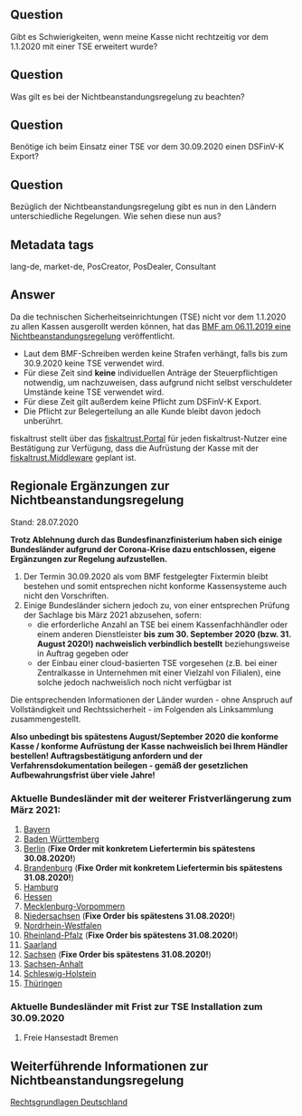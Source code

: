 ## Question

Gibt es Schwierigkeiten, wenn meine Kasse nicht rechtzeitig vor dem 1.1.2020 mit einer TSE erweitert wurde?

## Question

Was gilt es bei der Nichtbeanstandungsregelung zu beachten?

## Question

Benötige ich beim Einsatz einer TSE vor dem 30.09.2020 einen DSFinV-K Export?

## Question

Bezüglich der Nichtbeanstandungsregelung gibt es nun in den Ländern unterschiedliche Regelungen. Wie sehen diese nun aus?

## Metadata tags

lang-de, market-de, PosCreator, PosDealer, Consultant

## Answer

Da die technischen Sicherheitseinrichtungen (TSE) nicht vor dem 1.1.2020 zu allen Kassen ausgerollt werden können, hat das [BMF am 06.11.2019 eine Nichtbeanstandungsregelung](https://www.bundesfinanzministerium.de/Content/DE/Downloads/BMF_Schreiben/Weitere_Steuerthemen/Abgabenordnung/2019-11-05-nichtbeanstandungsregelung-bei-verwendung-elektronischer-aufzeichnungssysteme.pdf;jsessionid=67D31DC45797FE0CF9B3EE96C0EA6D5A?__blob=publicationFile&v=1) veröffentlicht.

- Laut dem BMF-Schreiben werden keine Strafen verhängt, falls bis zum 30.9.2020 keine TSE verwendet wird. 
- Für diese Zeit sind **keine** individuellen Anträge der Steuerpflichtigen notwendig, um nachzuweisen, dass aufgrund nicht selbst verschuldeter Umstände keine TSE verwendet wird.
- Für diese Zeit gilt außerdem keine Pflicht zum DSFinV-K Export.
- Die Pflicht zur Belegerteilung an alle Kunde bleibt davon jedoch unberührt.

fiskaltrust stellt über das [fiskaltrust.Portal](https://portal.fiskaltrust.de/) für jeden fiskaltrust-Nutzer eine Bestätigung zur Verfügung, dass die Aufrüstung der Kasse mit der [fiskaltrust.Middleware](https://docs.fiskaltrust.cloud/doc/interface-doc/doc/general/general.html) geplant ist.

## Regionale Ergänzungen zur Nichtbeanstandungsregelung

Stand: 28.07.2020

**Trotz Ablehnung durch das Bundesfinanzfinisterium haben sich einige Bundesländer aufgrund der Corona-Krise dazu entschlossen, eigene Ergänzungen zur Regelung aufzustellen.** 

1. Der Termin 30.09.2020 als vom BMF festgelegter Fixtermin bleibt bestehen und somit entsprechen nicht konforme Kassensysteme auch nicht den Vorschriften.
2. Einige Bundesländer sichern jedoch zu, von einer entsprechen Prüfung der Sachlage bis März 2021 abzusehen, sofern: 
   - die erforderliche Anzahl an TSE bei einem Kassenfachhändler oder einem anderen Dienstleister **bis zum 30. September 2020 (bzw. 31. August 2020!) nachweislich verbindlich bestellt** beziehungsweise in Auftrag gegeben oder
   - der Einbau einer cloud-basierten TSE vorgesehen (z.B. bei einer Zentralkasse in Unternehmen mit einer Vielzahl von Filialen), eine solche jedoch nachweislich noch nicht verfügbar ist

Die entsprechenden Informationen der Länder wurden - ohne Anspruch auf Vollständigkeit und Rechtssicherheit - im Folgenden als Linksammlung zusammengestellt.

**Also unbedingt bis spätestens August/September 2020 die konforme Kasse / konforme Aufrüstung der Kasse nachweislich bei Ihrem Händler bestellen! Auftragsbestätigung anfordern und der Verfahrensdokumentation beilegen - gemäß der gesetzlichen Aufbewahrungsfrist über viele Jahre!**

### Aktuelle Bundesländer mit der weiterer Fristverlängerung zum März 2021:

1. [Bayern](https://www.stmfh.bayern.de/steuern/aufzeichnungssysteme/Nichtbeanstandungsregelung.pdf)
2. [Baden Württemberg](https://ofd-karlsruhe.fv-bwl.de/pb/site/pbs-bw-new/get/documents/mfw/OFD/Dokumente/Steuer-Informationen/Anlage1_Erlass_2020-07-09%20%20S031.9_4%20BW-Erlass.pdf) 
3. [Berlin](https://www.berlin.de/sen/finanzen/presse/pressemitteilungen/pressemitteilung.965025.php)  (**Fixe Order mit konkretem Liefertermin bis spätestens 30.08.2020!**)
4. [Brandenburg](https://mdfe.brandenburg.de/cms/detail.php/bb1.c.673814.de) (**Fixe Order mit konkretem Liefertermin bis spätestens 31.08.2020!**)
5. [Hamburg](https://stbk-hamburg.de/wp-content/uploads/HH-Nichtbeanstandungsregelung-TSE.pdf)
6. [Hessen](../images/Laendererlass-HE-Gesetz-zum-Schutz-vor-Manipulation-an-digitalen-Grundaufzeichnungen-10-Juli-2020.pdf)
7. [Mecklenburg-Vorpommern](https://www.regierung-mv.de/serviceassistent/_php/download.php?datei_id=1626158)
8. [Niedersachsen](https://www.mf.niedersachsen.de/startseite/aktuelles/presseinformationen/niedersachsen-hessen-bayern-nordrhein-westfallen-und-hamburg-pragmatische-und-unburokratische-losung-bei-kassensystemen-190646.html) (**Fixe Order bis spätestens 31.08.2020!**)
9. [Nordrhein-Westfalen](https://www.finanzverwaltung.nrw.de/de/pressemitteilung/zahlreiche-laender-finanzminister-wehren-sich-gegen-das-bundesfinanzministerium) 
10. [Rheinland-Pfalz](https://fm.rlp.de/de/presse/detail/news/News/detail/mehr-zeit-fuer-die-umstellung-von-kassensystemen-in-rheinland-pfalz/) (**Fixe Order bis spätestens 31.08.2020!**)
11. [Saarland](https://www.saarland.de/mfe/DE/aktuelles/aktuelle-meldungen/medieninfo/2020/pm_2020-07-14-Kassensystem.html)
12. [Sachsen](https://www.medienservice.sachsen.de/medien/news/238805) (**Fixe Order bis spätestens 31.08.2020!**)
13. [Sachsen-Anhalt](../images/erlass-s-a-aufschub-tse-data.pdf) 
14. [Schleswig-Holstein](../images/SH-Erlass-Verlaengerung-Frist-TSE-Einsatz-bis-3-21.pdf)  
15. [Thüringen](https://finanzen.thueringen.de/aktuelles/medieninfo/detailseite/finanzministerin-heike-taubert-mehr-zeit-fuer-die-umruestung-auf-betrugssichere-registrierkassen-ver/)

### Aktuelle Bundesländer mit Frist zur TSE Installation zum 30.09.2020

1. Freie Hansestadt Bremen 

## Weiterführende Informationen zur Nichtbeanstandungsregelung

[Rechtsgrundlagen Deutschland](https://github.com/fiskaltrust/productdescription-de-doc/blob/master/product-service-description/DE-rechtliche-grundlagen.md)